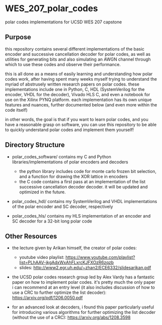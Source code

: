 # WES_207_polar_codes
polar codes implementations for UCSD WES 207 capstone

## Purpose 
this repository contains several different implementations of the basic encoder and successive cancellation decoder for polar codes, as well as utilities for generating bits and also simulating an AWGN channel through which to use these codes and observe their performance. 

this is all done as a means of easily learning and understanding how polar codes work, after having spent many weeks myself trying to understand the myriad of abstrusely written research papers on polar codes. these implementations include one in Python, C, HDL (SystemVerilog for the encoder, VHDL for the decoder), Vivado HLS C, and even a notebook for use on the Xilinx PYNQ platform. each implementation has its own unique features and nuances, further documented below (and even more within the code itself)

in other words, the goal is that if you want to learn polar codes, and you have a reasonable grasp on software, you can use this repository to be able to quickly understand polar codes and implement them yourself!

## Directory Structure
 - polar_codes_software/ contains my C and Python libraries/implementations of polar encoders and decoders
   - the python library includes code for monte carlo frozen bit selection, and a function for drawing the XOR lattice in encoders
   - the C code contains a first pass at an implementation of the list successive cancellation decoder decoder. it will be updated and optimized in the future.
   
 - polar_codes_hdl/ contains my SystemVerilog and VHDL implementations of the polar encoder and SC decoder, respectively

 - polar_codes_hls/ contains my HLS implementation of an encoder and SC decoder for a 32-bit long polar code

## Other Resources
 - the lecture given by Arikan himself, the creator of polar codes: 
   - youtube video playlist: https://www.youtube.com/playlist?list=PLhAAV-jkgAdxWxAhFLxrcKJFXOzR6zqzb
   - slides: http://www2.egr.uh.edu/~zhan2/ECE6332/slidesarikan.pdf
   
 - the UCSD polar codes research group led by Alex Vardy has a fantastic paper on how to implement polar codes. it's pretty much the only paper i can recommend at an entry level (it also includes discussion of how to use a CRC to further optimize the list decoder): https://arxiv.org/pdf/1206.0050.pdf

 - for an advanced look at decoders, i found this paper particularly useful for introducing various algorithms for further optimizing the list decoder (without the use of a CRC): https://arxiv.org/abs/1208.3598
